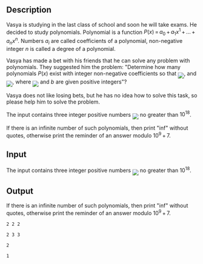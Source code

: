 ## Description

<div><p>Vasya is studying in the last class of school and soon he will take exams. He decided to study polynomials. <span class="tex-font-style-underline">Polynomial</span> is a function <span class="tex-span"><i>P</i>(<i>x</i>) = <i>a</i><sub class="lower-index">0</sub> + <i>a</i><sub class="lower-index">1</sub><i>x</i><sup class="upper-index">1</sup> + ... + <i>a</i><sub class="lower-index"><i>n</i></sub><i>x</i><sup class="upper-index"><i>n</i></sup></span>. Numbers <span class="tex-span"><i>a</i><sub class="lower-index"><i>i</i></sub></span> are called <span class="tex-font-style-underline">coefficients</span> of a polynomial, non-negative integer <span class="tex-span"><i>n</i></span> is called a <span class="tex-font-style-underline">degree</span> of a polynomial.</p><p>Vasya has made a bet with his friends that he can solve any problem with polynomials. They suggested him the problem: "Determine how many polynomials <span class="tex-span"><i>P</i>(<i>x</i>)</span> exist with <span class="tex-font-style-bf">integer non-negative</span> coefficients so that <img align="middle" class="tex-formula" src="file://DiGOr1Z5.png" style="max-width: 100.0%;max-height: 100.0%;">, and <img align="middle" class="tex-formula" src="file://O4MBBVo9.png" style="max-width: 100.0%;max-height: 100.0%;">, where <img align="middle" class="tex-formula" src="file://FqyM3JdI.png" style="max-width: 100.0%;max-height: 100.0%;"> and <span class="tex-span"><i>b</i></span> are given positive integers"? </p><p>Vasya does not like losing bets, but he has no idea how to solve this task, so please help him to solve the problem.</p></div><div class="input-specification"><p>The input contains three integer positive numbers <img align="middle" class="tex-formula" src="file://P6twLZbt.png" style="max-width: 100.0%;max-height: 100.0%;"> no greater than <span class="tex-span">10<sup class="upper-index">18</sup></span>.</p></div><div class="output-specification"><p>If there is an infinite number of such polynomials, then print "<span class="tex-font-style-tt">inf</span>" <span class="tex-font-style-bf">without quotes</span>, otherwise print the reminder of an answer modulo <span class="tex-span">10<sup class="upper-index">9</sup> + 7</span>.</p></div>

## Input

<p>The input contains three integer positive numbers <img align="middle" class="tex-formula" src="file://P6twLZbt.png" style="max-width: 100.0%;max-height: 100.0%;"> no greater than <span class="tex-span">10<sup class="upper-index">18</sup></span>.</p>

## Output

<p>If there is an infinite number of such polynomials, then print "<span class="tex-font-style-tt">inf</span>" <span class="tex-font-style-bf">without quotes</span>, otherwise print the reminder of an answer modulo <span class="tex-span">10<sup class="upper-index">9</sup> + 7</span>.</p>





```input1
2 2 2

```




```input2
2 3 3

```




```output1
2

```




```output2
1

```


